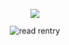 <p align="center"> 
    <img src="https://komarev.com/ghpvc/?username=WindArchCookie&label=The+darkness+will+vanish!&color=248400&style=flat-circle"/>
<p align="center">
</p>
<p align="center">
<img src="https://files.catbox.moe/oce3py.gif" alt="read rentry">
<p align="center">



